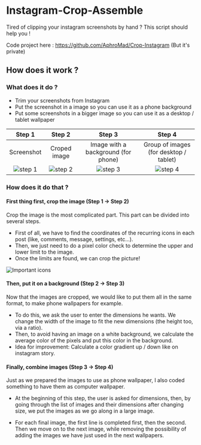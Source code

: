 # Instagram-Crop-Assemble

Tired of clipping your instagram screenshots by hand ? This script should help you !

Code project here : https://github.com/AphroMad/Crop-Instagram (But it's private)

## How does it work ?  

### What does it do ? 
- Trim your screenshots from Instagram 
- Put the screenshot in a image so you can use it as a phone background
- Put some screenshots in a bigger image so you can use it as a desktop / tablet wallpaper 



| Step 1 | Step 2 | Step 3 | Step 4 | 
|:---:|:---:|:---:|:---:|
| Screenshot | Croped image | Image with a background (for phone) | Group of images (for desktop / tablet) 
![step 1](https://github.com/PierreMars/Instagram-Crop-Assemble/blob/main/example/step1.png) |  ![step 2](https://github.com/PierreMars/Instagram-Crop-Assemble/blob/main/example/step2.jpg) | ![step 3](https://github.com/PierreMars/Instagram-Crop-Assemble/blob/main/example/step3.jpg) | ![step 4](https://github.com/PierreMars/Instagram-Crop-Assemble/blob/main/example/step4.png)


### How does it do that ? 
#### First thing first, crop the image (Step 1 -> Step 2)
Crop the image is the most complicated part. This part can be divided into several steps. 

- First of all, we have to find the coordinates of the recurring icons in each post (like, comments, message, settings, etc...). 
- Then, we just need to do a pixel color check to determine the upper and lower limit to the image. 
- Once the limits are found, we can crop the picture! 

![Important icons](https://github.com/PierreMars/Instagram-Crop-Assemble/blob/main/example/instaIcons.png)

#### Then, put it on a background (Step 2 -> Step 3)

Now that the images are cropped, we would like to put them all in the same format, to make phone wallpapers for example. 

- To do this, we ask the user to enter the dimensions he wants. We change the width of the image to fit the new dimensions (the height too, via a ratio). 
- Then, to avoid having an image on a white background, we calculate the average color of the pixels and put this color in the background. 
- Idea for improvement: Calculate a color gradient up / down like on instagram story. 

#### Finally, combine images (Step 3 -> Step 4)
Just as we prepared the images to use as phone wallpaper, I also coded something to have them as computer wallpaper. 

- At the beginning of this step, the user is asked for dimensions, then, by going through the list of images and their dimensions after changing size, we put the images as we go along in a large image. 

- For each final image, the first line is completed first, then the second. Then we move on to the next image, while removing the possibility of adding the images we have just used in the next wallpapers. 


